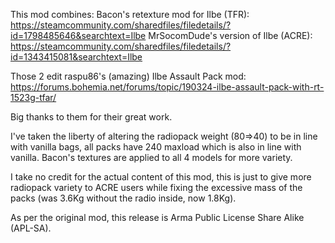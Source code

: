 This mod combines:
Bacon's retexture mod for Ilbe (TFR): https://steamcommunity.com/sharedfiles/filedetails/?id=1798485646&searchtext=Ilbe
MrSocomDude's version of Ilbe (ACRE): https://steamcommunity.com/sharedfiles/filedetails/?id=1343415081&searchtext=Ilbe

Those 2 edit raspu86's (amazing) Ilbe Assault Pack mod: https://forums.bohemia.net/forums/topic/190324-ilbe-assault-pack-with-rt-1523g-tfar/

Big thanks to them for their great work.

I've taken the liberty of altering the radiopack weight (80=>40) to be in line with vanilla bags, all packs have 240 maxload which is also in line with vanilla.
Bacon's textures are applied to all 4 models for more variety.

I take no credit for the actual content of this mod, this is just to give more radiopack variety to ACRE users while
fixing the excessive mass of the packs (was 3.6Kg without the radio inside, now 1.8Kg).

As per the original mod, this release is Arma Public License Share Alike (APL-SA).

